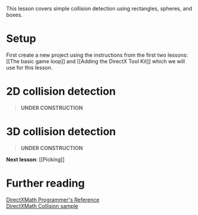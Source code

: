 This lesson covers simple collision detection using rectangles, spheres, and boxes.

# Setup
First create a new project using the instructions from the first two lessons: [[The basic game loop]] and
[[Adding the DirectX Tool Kit]] which we will use for this lesson.

# 2D collision detection

> **UNDER CONSTRUCTION**

# 3D collision detection

> **UNDER CONSTRUCTION**

**Next lesson**: [[Picking]]

# Further reading

[DirectXMath Programmer's Reference](http://msdn.microsoft.com/en-us/library/windows/desktop/ee415574.aspx)  
[DirectXMath Collision sample](https://code.msdn.microsoft.com/DirectXMath-Win32-Sample-f365b9e5)